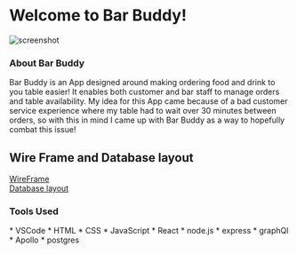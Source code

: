 <h1> Welcome to Bar Buddy! </h1>
<img src="https://i.postimg.cc/Hs5QRz3B/Bar-Buddy-screenshot.png" alt="screenshot" />

<h3>About Bar Buddy</h3>

<p>Bar Buddy is an App designed around making ordering food and drink to you table easier! It enables both customer and bar staff to manage orders and table availability. My idea for this App came because of a bad customer service experience where my table had to wait over 30  minutes between orders, so with this in mind I came up with Bar Buddy as a way to hopefully combat this issue!</p>

<h2>Wire Frame and Database layout</h2>


[WireFrame](https://wireframepro.mockflow.com/view/M1e8866a9b9fc9f1171b8d25461475ca21623246297870) <br>
[Database layout](https://lucid.app/lucidchart/invitations/accept/inv_c26738fd-0415-48c6-9c34-6be0257b4991?viewport_loc=173%2C-47%2C1545%2C759%2C0_0)


<h3>Tools Used</h3>
* VSCode
* HTML
* CSS
* JavaScript
* React
* node.js
* express
* graphQl
* Apollo
* postgres

